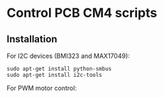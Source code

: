 # Control PCB CM4 scripts

## Installation
For I2C devices (BMI323 and MAX17049):
```
sudo apt-get install python-smbus 
sudo apt-get install i2c-tools
```

For PWM motor control: 
```
```